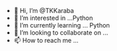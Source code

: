 - 👋 Hi, I’m @TKKaraba
- 👀 I’m interested in ...Python
- 🌱 I’m currently learning ... Python
- 💞️ I’m looking to collaborate on ...
- 📫 How to reach me ...

<!---
TKKaraba/TKKaraba is a ✨ special ✨ repository because its `README.md` (this file) appears on your GitHub profile.
You can click the Preview link to take a look at your changes.
--->
